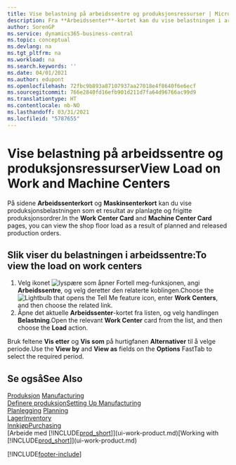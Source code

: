 ```yaml
---
title: Vise belastning på arbeidssentre og produksjonsressurser | Microsoft-dokumentasjon
description: Fra **Arbeidssenter**-kortet kan du vise belastningen i arbeidssentrene som et resultat av frigitte produksjonsordrer.
author: SorenGP
ms.service: dynamics365-business-central
ms.topic: conceptual
ms.devlang: na
ms.tgt_pltfrm: na
ms.workload: na
ms.search.keywords: ''
ms.date: 04/01/2021
ms.author: edupont
ms.openlocfilehash: 72fbc9b893a87107937aa27018e4f8640f6e6ecf
ms.sourcegitcommit: 766e2840fd16efb901d211d7fa64d96766ac99d9
ms.translationtype: HT
ms.contentlocale: nb-NO
ms.lasthandoff: 03/31/2021
ms.locfileid: "5787655"
---
```

# <a name="view-load-on-work-and-machine-centers"></a><span data-ttu-id="e2d3f-103">Vise belastning på arbeidssentre og produksjonsressurser</span><span class="sxs-lookup"><span data-stu-id="e2d3f-103">View Load on Work and Machine Centers</span></span>
<span data-ttu-id="e2d3f-104">På sidene **Arbeidssenterkort** og **Maskinsenterkort** kan du vise produksjonsbelastningen som et resultat av planlagte og frigitte produksjonsordrer.</span><span class="sxs-lookup"><span data-stu-id="e2d3f-104">In the **Work Center Card** and **Machine Center Card** pages, you can view the shop floor load as a result of planned and released production orders.</span></span>    

## <a name="to-view-the-load-on-work-centers"></a><span data-ttu-id="e2d3f-105">Slik viser du belastningen i arbeidssentre:</span><span class="sxs-lookup"><span data-stu-id="e2d3f-105">To view the load on work centers</span></span>  
1.  <span data-ttu-id="e2d3f-106">Velg ikonet ![lyspære som åpner Fortell meg-funksjonen](media/ui-search/search_small.png "Fortell hva du vil gjøre"), angi **Arbeidssentre**, og velg deretter den relaterte koblingen.</span><span class="sxs-lookup"><span data-stu-id="e2d3f-106">Choose the ![Lightbulb that opens the Tell Me feature](media/ui-search/search_small.png "Tell me what you want to do") icon, enter **Work Centers**, and then choose the related link.</span></span>  
2.  <span data-ttu-id="e2d3f-107">Åpne det aktuelle **Arbeidssenter**-kortet fra listen, og velg handlingen **Belastning**.</span><span class="sxs-lookup"><span data-stu-id="e2d3f-107">Open the relevant **Work Center** card from the list, and then choose the **Load** action.</span></span>  

<span data-ttu-id="e2d3f-108">Bruk feltene **Vis etter** og **Vis som** på hurtigfanen **Alternativer** til å velge periode.</span><span class="sxs-lookup"><span data-stu-id="e2d3f-108">Use the **View by** and **View as** fields on the **Options** FastTab to select the required period.</span></span>  

## <a name="see-also"></a><span data-ttu-id="e2d3f-109">Se også</span><span class="sxs-lookup"><span data-stu-id="e2d3f-109">See Also</span></span>  
<span data-ttu-id="e2d3f-110">[Produksjon](production-manage-manufacturing.md)  </span><span class="sxs-lookup"><span data-stu-id="e2d3f-110">[Manufacturing](production-manage-manufacturing.md)  </span></span>  
[<span data-ttu-id="e2d3f-111">Definere produksjon</span><span class="sxs-lookup"><span data-stu-id="e2d3f-111">Setting Up Manufacturing</span></span>](production-configure-production-processes.md)  
<span data-ttu-id="e2d3f-112">[Planlegging](production-planning.md)    </span><span class="sxs-lookup"><span data-stu-id="e2d3f-112">[Planning](production-planning.md)    </span></span>  
[<span data-ttu-id="e2d3f-113">Lager</span><span class="sxs-lookup"><span data-stu-id="e2d3f-113">Inventory</span></span>](inventory-manage-inventory.md)  
[<span data-ttu-id="e2d3f-114">Innkjøp</span><span class="sxs-lookup"><span data-stu-id="e2d3f-114">Purchasing</span></span>](purchasing-manage-purchasing.md)  
<span data-ttu-id="e2d3f-115">[Arbeide med [!INCLUDE[prod_short](includes/prod_short.md)]](ui-work-product.md)</span><span class="sxs-lookup"><span data-stu-id="e2d3f-115">[Working with [!INCLUDE[prod_short](includes/prod_short.md)]](ui-work-product.md)</span></span>


[!INCLUDE[footer-include](includes/footer-banner.md)]